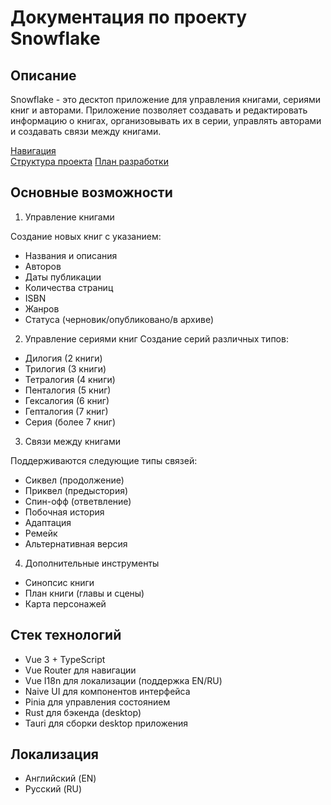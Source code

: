 # Документация по проекту Snowflake

## Описание

Snowflake - это десктоп приложение для управления книгами, сериями книг и авторами. Приложение позволяет создавать и редактировать информацию о книгах, организовывать их в серии, управлять авторами и создавать связи между книгами.

[Навигация](navigation.md)  
[Структура проекта](structure.md)
[План разработки](plan.md)

## Основные возможности

1. Управление книгами

Создание новых книг с указанием:

- Названия и описания
- Авторов
- Даты публикации
- Количества страниц
- ISBN
- Жанров
- Статуса (черновик/опубликовано/в архиве)

2. Управление сериями книг
   Создание серий различных типов:

- Дилогия (2 книги)
- Трилогия (3 книги)
- Тетралогия (4 книги)
- Пенталогия (5 книг)
- Гексалогия (6 книг)
- Гепталогия (7 книг)
- Серия (более 7 книг)

3. Связи между книгами

Поддерживаются следующие типы связей:

- Сиквел (продолжение)
- Приквел (предыстория)
- Спин-офф (ответвление)
- Побочная история
- Адаптация
- Ремейк
- Альтернативная версия

4. Дополнительные инструменты

- Синопсис книги
- План книги (главы и сцены)
- Карта персонажей

## Стек технологий

- Vue 3 + TypeScript
- Vue Router для навигации
- Vue I18n для локализации (поддержка EN/RU)
- Naive UI для компонентов интерфейса
- Pinia для управления состоянием
- Rust для бэкенда (desktop)
- Tauri для сборки desktop приложения

## Локализация

- Английский (EN)
- Русский (RU)
